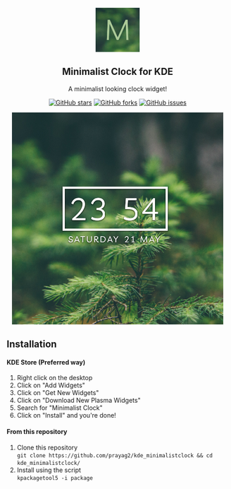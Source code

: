 <p align="center">
  <img src="https://github.com/Prayag2/kde_minimalistclock/blob/main/assets/logo.jpg" width=100/>
  <h2 align="center">Minimalist Clock for KDE</h2>
  <p align="center">A minimalist looking clock widget!</center>
</p>

<p align="center">
<a href="https://github.com/prayag2/kde_minimalistclock/stargazers"><img alt="GitHub stars" src="https://img.shields.io/github/stars/prayag2/kde_minimalistclock?color=%233DAEE9&style=for-the-badge"></a>
<a href="https://github.com/prayag2/kde_minimalistclock/network"><img alt="GitHub forks" src="https://img.shields.io/github/forks/prayag2/kde_minimalistclock?color=%233DAEE9&style=for-the-badge"></a>
<a href="https://github.com/prayag2/kde_minimalistclock/issues"><img alt="GitHub issues" src="https://img.shields.io/github/issues/prayag2/kde_minimalistclock?color=%233DAEE9&style=for-the-badge"></a>
</p>

<p align="center">
  <img src="https://github.com/Prayag2/kde_minimalistclock/blob/main/assets/ss.png"/>
</p>

## Installation
#### KDE Store (Preferred way)
1. Right click on the desktop
2. Click on "Add Widgets"
3. Click on "Get New Widgets"
4. Click on "Download New Plasma Widgets"
5. Search for "Minimalist Clock"
6. Click on "Install" and you're done!

#### From this repository
1. Clone this repository  
`git clone https://github.com/prayag2/kde_minimalistclock && cd kde_minimalistclock/`  
2. Install using the script  
`kpackagetool5 -i package`

